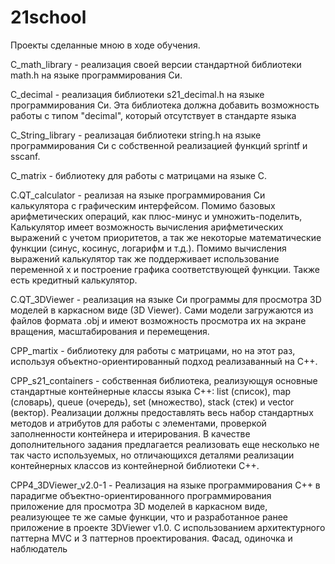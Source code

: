 # 21school
Проекты сделанные мною в ходе обучения.

C_math_library -  реализация своей версии стандартной библиотеки math.h на языке программирования Си.

C_decimal - реализация библиотеки s21_decimal.h на языке программирования Си. 
Эта библиотека должна добавить возможность работы с типом "decimal", который отсутствует в стандарте языка

C_String_library -  реализацая библиотеки string.h на языке программирования Си с собственной реализацией функций sprintf и sscanf.

C_matrix - библиотеку для работы с матрицами на языке С.

C.QT_calculator - реализая на языке программирования Си калькулятора с графическим интерфейсом. Помимо базовых арифметических операций, как плюс-минус и умножить-поделить, 
Калькулятор имеет возможность вычисления арифметических выражений с учетом приоритетов, а так же некоторые математические функции
(синус, косинус, логарифм и т.д.). Помимо вычисления выражений калькулятор так же поддерживает использование переменной x и построение графика 
соответствующей функции. Также есть кредитный калькулятор.

C.QT_3DViewer - реализация на языке Си программы для просмотра 3D моделей в каркасном виде (3D Viewer). 
Сами модели загружаются из файлов формата .obj и имеют возможность просмотра их на экране вращения, масштабирования и перемещения.

CPP_martix -  библиотеку для работы с матрицами, но на этот раз, используя объектно-ориентированный подход реализаванный на С++.

CPP_s21_containers - собственная библиотека, реализующуя основные стандартные контейнерные классы языка С++: list (список), map (словарь), queue (очередь), set (множество), stack (стек) и vector (вектор). Реализации должны предоставлять весь набор стандартных методов и атрибутов для работы с элементами, проверкой заполненности контейнера и итерирования. В качестве дополнительного задания предлагается реализовать еще несколько не так часто используемых, но отличающихся деталями реализации контейнерных классов из контейнерной библиотеки C++.

CPP4_3DViewer_v2.0-1 - Реализация на языке программирования С++ в парадигме объектно-ориентированного программирования приложение для просмотра 3D моделей в каркасном виде, реализующее те же самые функции, что и разработанное ранее приложение в проекте 3DViewer v1.0. С использованием архитектурного паттерна MVC и 3 паттернов проектирования. Фасад, одиночка и наблюдатель
